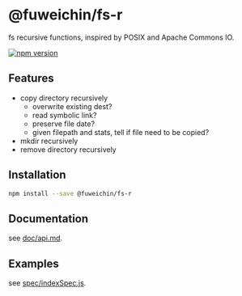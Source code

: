 # @fuweichin/fs-r
fs recursive functions, inspired by POSIX and Apache Commons IO.

[![npm version](https://img.shields.io/npm/v/@fuweichin/fs-r.svg)](https://www.npmjs.org/package/@fuweichin/fs-r)

## Features
+ copy directory recursively
	+ overwrite existing dest?
	+ read symbolic link?
	+ preserve file date?
	+ given filepath and stats, tell if file need to be copied?
+ mkdir recursively
+ remove directory recursively

## Installation
```sh
npm install --save @fuweichin/fs-r
```

## Documentation
see [doc/api.md](doc/api.md).

## Examples
see [spec/indexSpec.js](spec/indexSpec.js).
